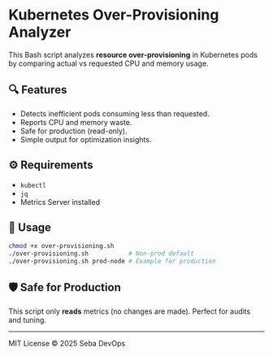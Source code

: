 # Kubernetes Over-Provisioning Analyzer

This Bash script analyzes **resource over-provisioning** in Kubernetes pods by comparing actual vs requested CPU and memory usage.

## 🔍 Features
- Detects inefficient pods consuming less than requested.
- Reports CPU and memory waste.
- Safe for production (read-only).
- Simple output for optimization insights.

## ⚙️ Requirements
- `kubectl`
- `jq`
- Metrics Server installed

## 🚀 Usage
```bash
chmod +x over-provisioning.sh
./over-provisioning.sh           # Non-prod default
./over-provisioning.sh prod-node # Example for production
```

## 🛡️ Safe for Production
This script only **reads** metrics (no changes are made). Perfect for audits and tuning.

---
MIT License © 2025 Seba DevOps